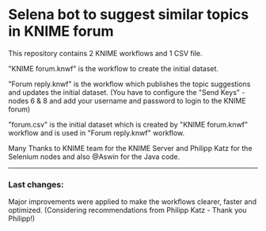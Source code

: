 # Selena bot to suggest similar topics in KNIME forum

This repository contains 2 KNIME workflows and 1 CSV file.

"KNIME forum.knwf" is the workflow to create the initial dataset.

"Forum reply.knwf" is the workflow which publishes the topic suggestions and updates the initial dataset. (You have to configure the "Send Keys" - nodes 6 & 8 and add your username and password to login to the KNIME forum)

"forum.csv" is the initial dataset which is created by "KNIME forum.knwf" workflow and is used in "Forum reply.knwf" workflow.

Many Thanks to KNIME team for the KNIME Server and Philipp Katz for the Selenium nodes and also @Aswin for the Java code.

-------------------------------

### Last changes:

Major improvements were applied to make the workflows clearer, faster and optimized. (Considering recommendations from Philipp Katz - Thank you Philipp!)
